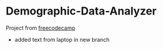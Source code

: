 # Demographic-Data-Analyzer
Project from [freecodecamp](https://www.freecodecamp.org/learn/data-analysis-with-python/data-analysis-with-python-projects/demographic-data-analyzer)
- added text from laptop in new branch
